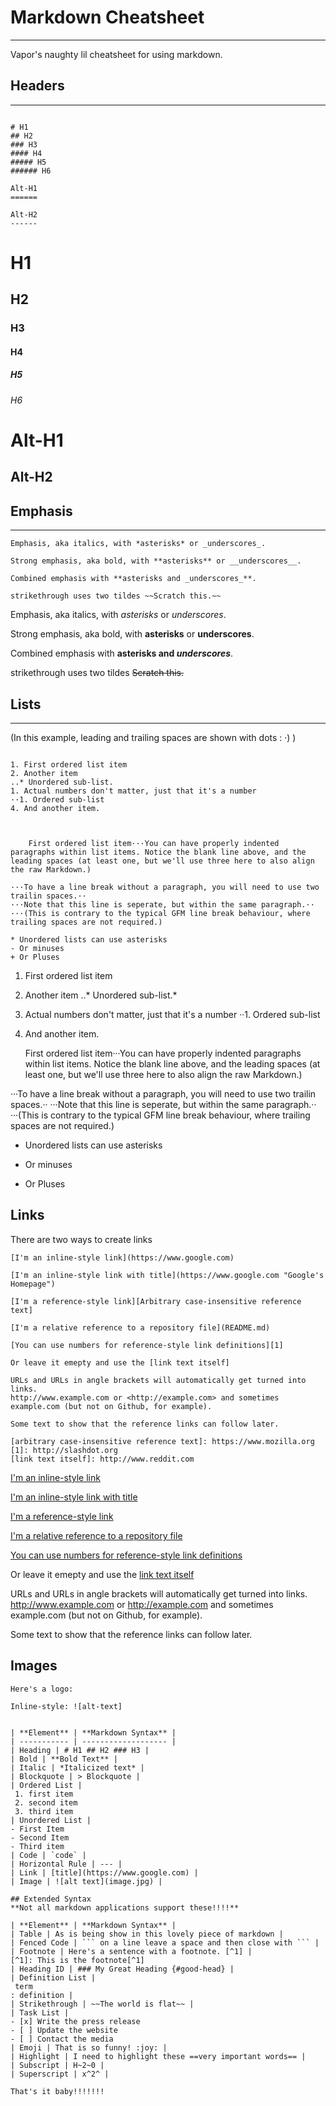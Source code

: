 # Markdown Cheatsheet
---------------------

Vapor's naughty lil cheatsheet for using markdown.


## Headers
---------- 

```

# H1
## H2
### H3
#### H4
##### H5
###### H6

Alt-H1
======

Alt-H2
------

```
# H1
## H2
### H3
#### H4
##### H5
###### H6

Alt-H1
======

Alt-H2
------

## Emphasis 
-----------

```
Emphasis, aka italics, with *asterisks* or _underscores_.

Strong emphasis, aka bold, with **asterisks** or __underscores__.

Combined emphasis with **asterisks and _underscores_**.

strikethrough uses two tildes ~~Scratch this.~~

```

Emphasis, aka italics, with *asterisks* or _underscores_.

Strong emphasis, aka bold, with **asterisks** or __underscores__.

Combined emphasis with **asterisks and _underscores_**.

strikethrough uses two tildes ~~Scratch this.~~


## Lists
--------

(In this example, leading and trailing spaces are shown with dots : &middot;) )

```

1. First ordered list item
2. Another item
..* Unordered sub-list.
1. Actual numbers don't matter, just that it's a number
··1. Ordered sub-list
4. And another item.



    First ordered list item···You can have properly indented paragraphs within list items. Notice the blank line above, and the leading spaces (at least one, but we'll use three here to also align the raw Markdown.)

···To have a line break without a paragraph, you will need to use two trailin spaces.··
···Note that this line is seperate, but within the same paragraph.··
···(This is contrary to the typical GFM line break behaviour, where trailing spaces are not required.)

* Unordered lists can use asterisks
- Or minuses
+ Or Pluses

```

1. First ordered list item
2. Another item
..* Unordered sub-list.*
1. Actual numbers don't matter, just that it's a number
··1. Ordered sub-list
4. And another item.



    First ordered list item···You can have properly indented paragraphs within list items. Notice the blank line above, and the leading spaces (at least one, but we'll use three here to also align the raw Markdown.)

···To have a line break without a paragraph, you will need to use two trailin spaces.··
···Note that this line is seperate, but within the same paragraph.··
···(This is contrary to the typical GFM line break behaviour, where trailing spaces are not required.)

* Unordered lists can use asterisks
- Or minuses
+ Or Pluses

## Links

There are two ways to create links

```
[I'm an inline-style link](https://www.google.com)

[I'm an inline-style link with title](https://www.google.com "Google's Homepage")

[I'm a reference-style link][Arbitrary case-insensitive reference text]

[I'm a relative reference to a repository file](README.md)

[You can use numbers for reference-style link definitions][1]

Or leave it emepty and use the [link text itself]

URLs and URLs in angle brackets will automatically get turned into links. 
http://www.example.com or <http://example.com> and sometimes 
example.com (but not on Github, for example).

Some text to show that the reference links can follow later. 

[arbitrary case-insensitive reference text]: https://www.mozilla.org
[1]: http://slashdot.org
[link text itself]: http://www.reddit.com

```

[I'm an inline-style link](https://www.google.com)

[I'm an inline-style link with title](https://www.google.com "Google's Homepage")

[I'm a reference-style link][Arbitrary case-insensitive reference text]

[I'm a relative reference to a repository file](README.md)

[You can use numbers for reference-style link definitions][1]

Or leave it emepty and use the [link text itself]

URLs and URLs in angle brackets will automatically get turned into links. 
http://www.example.com or <http://example.com> and sometimes 
example.com (but not on Github, for example).

Some text to show that the reference links can follow later. 

[arbitrary case-insensitive reference text]: https://www.mozilla.org
[1]: http://slashdot.org
[link text itself]: http://www.reddit.com

## Images

```
Here's a logo: 

Inline-style: ![alt-text]


| **Element** | **Markdown Syntax** |
| ----------- | ------------------- |
| Heading | # H1 ## H2 ### H3 |
| Bold | **Bold Text** |
| Italic | *Italicized text* |
| Blockquote | > Blockquote |
| Ordered List |
 1. first item
 2. second item
 3. third item 
| Unordered List | 
- First Item 
- Second Item 
- Third item 
| Code | `code` |
| Horizontal Rule | --- | 
| Link | [title](https://www.google.com) |
| Image | ![alt text](image.jpg) |

## Extended Syntax 
**Not all markdown applications support these!!!!**

| **Element** | **Markdown Syntax** |
| Table | As is being show in this lovely piece of markdown |
| Fenced Code | ``` on a line leave a space and then close with ``` |
| Footnote | Here's a sentence with a footnote. [^1] |
[^1]: This is the footnote[^1]
| Heading ID | ### My Great Heading {#good-head} |
| Definition List |
 term
: definition |
| Strikethrough | ~~The world is flat~~ | 
| Task List | 
- [x] Write the press release
- [ ] Update the website 
- [ ] Contact the media 
| Emoji | That is so funny! :joy: |
| Highlight | I need to highlight these ==very important words== |
| Subscript | H~2~0 |
| Superscript | x^2^ |

That's it baby!!!!!!!
